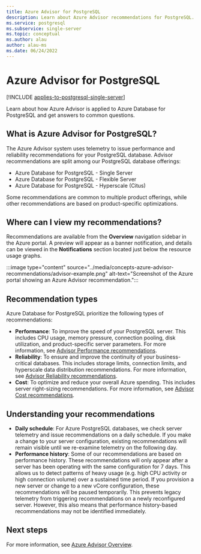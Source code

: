 ```yaml
---
title: Azure Advisor for PostgreSQL
description: Learn about Azure Advisor recommendations for PostgreSQL.
ms.service: postgresql
ms.subservice: single-server
ms.topic: conceptual
ms.author: alau
author: alau-ms
ms.date: 06/24/2022
---
```


# Azure Advisor for PostgreSQL

[!INCLUDE [applies-to-postgresql-single-server](../includes/applies-to-postgresql-single-server.md)]

Learn about how Azure Advisor is applied to Azure Database for PostgreSQL and get answers to common questions.
## What is Azure Advisor for PostgreSQL?

The Azure Advisor system uses telemetry to issue performance and reliability recommendations for your PostgreSQL database. 
Advisor recommendations are split among our PostgreSQL database offerings:

* Azure Database for PostgreSQL - Single Server
* Azure Database for PostgreSQL - Flexible Server
* Azure Database for PostgreSQL - Hyperscale (Citus)

Some recommendations are common to multiple product offerings, while other recommendations are based on product-specific optimizations.
## Where can I view my recommendations?

Recommendations are available from the **Overview** navigation sidebar in the Azure portal. A preview will appear as a banner notification, and details can be viewed in the **Notifications** section located just below the resource usage graphs.

:::image type="content" source="../media/concepts-azure-advisor-recommendations/advisor-example.png" alt-text="Screenshot of the Azure portal showing an Azure Advisor recommendation.":::

## Recommendation types

Azure Database for PostgreSQL prioritize the following types of recommendations:
* **Performance**: To improve the speed of your PostgreSQL server. This includes CPU usage, memory pressure, connection pooling, disk utilization, and product-specific server parameters. For more information, see [Advisor Performance recommendations](../../advisor/advisor-performance-recommendations.md).
* **Reliability**: To ensure and improve the continuity of your business-critical databases. This includes storage limits, connection limits, and hyperscale data distribution recommendations. For more information, see [Advisor Reliability recommendations](../../advisor/advisor-high-availability-recommendations.md).
* **Cost**: To optimize and reduce your overall Azure spending. This includes server right-sizing recommendations. For more information, see [Advisor Cost recommendations](../../advisor/advisor-cost-recommendations.md).

## Understanding your recommendations

* **Daily schedule**: For Azure PostgreSQL databases, we check server telemetry and issue recommendations on a daily schedule. If you make a change to your server configuration, existing recommendations will remain visible until we re-examine telemetry on the following day. 
* **Performance history**: Some of our recommendations are based on performance history. These recommendations will only appear after a server has been operating with the same configuration for 7 days. This allows us to detect patterns of heavy usage (e.g. high CPU activity or high connection volume) over a sustained time period. If you provision a new server or change to a new vCore configuration, these recommendations will be paused temporarily. This prevents legacy telemetry from triggering recommendations on a newly reconfigured server. However, this also means that performance history-based recommendations may not be identified immediately.

## Next steps

For more information, see [Azure Advisor Overview](../../advisor/advisor-overview.md).
